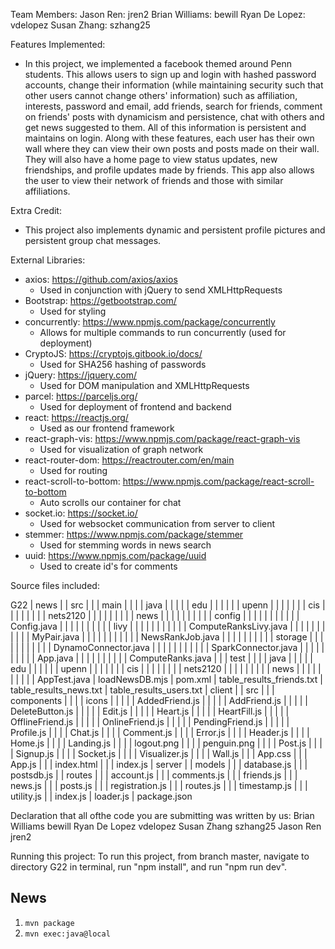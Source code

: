 Team Members:
Jason Ren: jren2
Brian Williams: bewill
Ryan De Lopez: vdelopez
Susan Zhang: szhang25

Features Implemented:

- In this project, we implemented a facebook themed around Penn students. This allows users to sign up and login
  with hashed password accounts, change their information (while maintaining security such that other users cannot change others' information) such as affiliation, interests, password and email, add friends, search for friends, comment on friends' posts with dynamicism and persistence, chat with others and get news suggested to them. All of this information is persistent and maintains on login. Along with these features, each user has their own wall where they can view their own posts and posts made on their wall. They will also have a home page to view status updates, new friendships, and profile updates made by friends. This app also allows the user to view their network of friends and those with similar affiliations.

Extra Credit:
- This project also implements dynamic and persistent profile pictures and persistent group chat messages.  

External Libraries:
- axios: https://github.com/axios/axios
  - Used in conjunction with jQuery to send XMLHttpRequests
- Bootstrap: https://getbootstrap.com/
  - Used for styling
- concurrently: https://www.npmjs.com/package/concurrently
  - Allows for multiple commands to run concurrently (used for deployment)
- CryptoJS: https://cryptojs.gitbook.io/docs/
  - Used for SHA256 hashing of passwords
- jQuery: https://jquery.com/
  - Used for DOM manipulation and XMLHttpRequests
- parcel: https://parceljs.org/
  - Used for deployment of frontend and backend
- react: https://reactjs.org/
  - Used as our frontend framework
- react-graph-vis: https://www.npmjs.com/package/react-graph-vis
  - Used for visualization of graph network
- react-router-dom: https://reactrouter.com/en/main
  - Used for routing
- react-scroll-to-bottom: https://www.npmjs.com/package/react-scroll-to-bottom
  - Auto scrolls our container for chat
- socket.io: https://socket.io/
  - Used for websocket communication from server to client
- stemmer: https://www.npmjs.com/package/stemmer
  - Used for stemming words in news search
- uuid: https://www.npmjs.com/package/uuid
  - Used to create id's for comments
  
Source files included:

G22
| news
| | src
| | | main
| | | | java
| | | | | edu
| | | | | | upenn
| | | | | | | cis
| | | | | | | | nets2120
| | | | | | | | | news
| | | | | | | | | | config
| | | | | | | | | | | Config.java
| | | | | | | | | | livy
| | | | | | | | | | | ComputeRanksLivy.java
| | | | | | | | | | | MyPair.java
| | | | | | | | | | | NewsRankJob.java
| | | | | | | | | | storage
| | | | | | | | | | | DynamoConnector.java
| | | | | | | | | | | SparkConnector.java
| | | | | | | | | | App.java
| | | | | | | | | | ComputeRanks.java
| | | test
| | | | java
| | | | | edu
| | | | | | upenn
| | | | | | | cis
| | | | | | | | nets2120
| | | | | | | | | news
| | | | | | | | | | AppTest.java
| loadNewsDB.mjs
| pom.xml
| table_results_friends.txt
| table_results_news.txt
| table_results_users.txt
| client
| | src
| | | components
| | | | icons
| | | | | AddedFriend.js
| | | | | AddFriend.js
| | | | | DeleteButton.js
| | | | | Edit.js
| | | | | Heart.js
| | | | | HeartFill.js
| | | | | OfflineFriend.js
| | | | | OnlineFriend.js
| | | | | PendingFriend.js
| | | | | Profile.js
| | | | Chat.js
| | | | Comment.js
| | | | Error.js
| | | | Header.js
| | | | Home.js
| | | | Landing.js
| | | | logout.png
| | | | penguin.png
| | | | Post.js
| | | | Signup.js
| | | | Socket.js
| | | | Visualizer.js
| | | | Wall.js
| | | App.css
| | | App.js
| | | index.html
| | | index.js
| server
| | models
| | | database.js
| | | postsdb.js
| | routes
| | | account.js
| | | comments.js
| | | friends.js
| | | news.js
| | | posts.js
| | | registration.js
| | | routes.js
| | | timestamp.js
| | | utility.js
| | index.js
| loader.js
| package.json

Declaration that all ofthe code you are submitting was written by us:
Brian Williams bewill
Ryan De Lopez vdelopez
Susan Zhang szhang25
Jason Ren jren2

Running this project:
To run this project, from branch master, navigate to directory G22 in terminal, run "npm install", and run "npm run dev".

## News
1. `mvn package`
2. `mvn exec:java@local`
